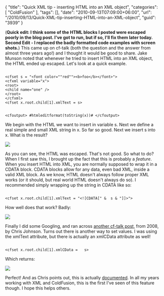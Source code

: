 {
	"title": "Quick XML tip - inserting HTML into an XML object",
	"categories": [
		"ColdFusion"
	],
	"tags": [],
	"date": "2010-09-13T07:09:00+06:00",
	"url": "/2010/09/13/Quick-XML-tip-inserting-HTML-into-an-XML-object",
	"guid": "3939"
}

(<b>Quick edit: I think some of the HTML blocks I posted were escaped poorly in the blog post. I've got to run, but if so, I'll fix them later today.</b> <b>Second Edit - I replaced the badly formatted code examples with screen shots.</b>) This came up on cf-talk (both the question and the answer from almost three years ago!) and I thought it would be good to share. Jake Munson noted that whenever he tried to insert HTML into an XML object, the HTML ended up escaped. Let's look at a quick example.
<!--more-->
<p/>

<code>
&lt;cfset s = "&lt;font color=""red""&gt;&lt;b&gt;foo&lt;/b&gt;&lt;/font&gt;"&gt;
&lt;cfxml variable="x"&gt;
&lt;root&gt;
&lt;child name="one" /&gt;
&lt;/root&gt;
&lt;/cfxml&gt;
&lt;cfset x.root.child[1].xmlText = s&gt;

&lt;cfoutput&gt;
#htmleditformat(toString(x))#
&lt;/cfoutput&gt;
</code>

<p/>

We begin with the HTML we want to insert in variable s. Next we define a real simple and small XML string in x. So far so good. Next we insert s into x. What is the result?

<p/>

<img src="https://static.raymondcamden.com/images/Screen shot 2010-09-13 at 6.19.01 AM.png">

<p/>

As you can see, the HTML was escaped. That's not good. So what to do? When I first saw this, I brought up the fact that this is probably a <i>feature</i>. When you insert HTML into XML, you are normally supposed to wrap it in a CDATA block. CDATA blocks allow for any data, even bad XML, inside a valid XML block. As we know, HTML doesn't always follow proper XML works (or it should, but real world HTML doesn't always do so). I recommended simply wrapping up the string in CDATA like so:

<p/>

<code>
&lt;cfset x.root.child[1].xmlText = "&lt;![CDATA[" &  s & "]]&gt;"&gt;
</code>

<p/>

How well does that work? Badly:

<p/>

<img src="https://static.raymondcamden.com/images/cfjedi/Screen shot 2010-09-13 at 6.19.50 AM.png" />

<p/>

Finally I did some Googling, and ran across <a href="http://www.mail-archive.com/cf-talk@houseoffusion.com/msg312892.html">another cf-talk post</a>, from 2008, by Chris Johnson. Turns out there is another way to set values. I was using the xmlText attribute, but there is actually an xmlCData attribute as well!

<p/>

<code>
&lt;cfset x.root.child[1].xmlCData =   s&gt;
</code>

<p/>

Which returns:

<p/>

<img src="https://static.raymondcamden.com/images/cfjedi/Screen shot 2010-09-13 at 6.20.41 AM.png" />

<p/>

Perfect! And as Chris points out, this is actually <a href="http://livedocs.adobe.com/coldfusion/7/htmldocs/wwhelp/wwhimpl/common/html/wwhelp.htm?context=ColdFusion_Documentation&file=00001512.htm">documented</a>. In all my years working with XML and ColdFusion, this is the first I've seen of this feature though. I hope this helps others.
